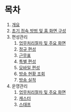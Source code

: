 # 목차

1. [개요](0.0.overview.md)
1. [초기 접속 방법 및 홈 화면 구성](0.1.overview.md)
1. 편성관리
    1. [업무처리절차 및 주요 화면](2.schedule.1.md)
    1. [정규 편성](2.schedule.2.md)
    1. [근무표](2.schedule.3.md)
    1. [특별 편성](2.schedule.4.md)
    1. [모바일 편성](2.schedule.5.md)
    1. [방송 현황 조회](2.schedule.6.md)
    1. [방송 실적](2.schedule.7.md)
1. 운영관리
    1. [업무처리절차 및 주요 화면](3.man.1.md)
    1. [캐스터](3.man.2.md)
    1. [스태프](3.man.3.md)
